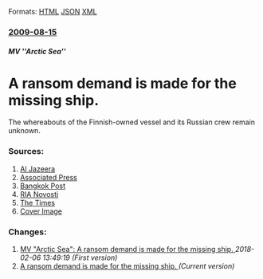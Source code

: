 
Formats: [HTML](/news/2009/08/15/a-ransom-demand-is-made-for-the-missing-ship.html)  [JSON](/news/2009/08/15/a-ransom-demand-is-made-for-the-missing-ship.json)  [XML](/news/2009/08/15/a-ransom-demand-is-made-for-the-missing-ship.xml)  

### [2009-08-15](/news/2009/08/15/index.md)

##### MV ''Arctic Sea''
#  A ransom demand is made for the missing ship. 

The whereabouts of the Finnish-owned vessel and its Russian crew remain unknown.


### Sources:

1. [Al Jazeera](http://english.aljazeera.net/news/europe/2009/08/2009815131918774780.html)
2. [Associated Press](http://www.google.com/hostednews/ap/article/ALeqM5jmhUK8rFcPA-tTuocioMNe3EISFAD9A3ALGG0)
3. [Bangkok Post](http://www.bangkokpost.com/breakingnews/151857/ransom-demanded-for-missing-ship)
4. [RIA Novosti](http://en.rian.ru/world/20090815/155818361.html)
5. [The Times](http://www.timesonline.co.uk/tol/news/world/europe/article6797522.ece)
5. [Cover Image](http://www.aljazeera.com)

### Changes:

1. [ MV "Arctic Sea": A ransom demand is made for the missing ship. ](/news/2009/08/15/mv-arctic-sea-a-ransom-demand-is-made-for-the-missing-ship.md) _2018-02-06 13:49:19 (First version)_
1. [ A ransom demand is made for the missing ship. ](/news/2009/08/15/a-ransom-demand-is-made-for-the-missing-ship.md) _(Current version)_
